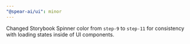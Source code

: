 ```yaml
---
"@spear-ai/ui": minor
---
```


Changed Storybook Spinner color from `step-9` to `step-11` for consistency with loading states inside of UI components.
